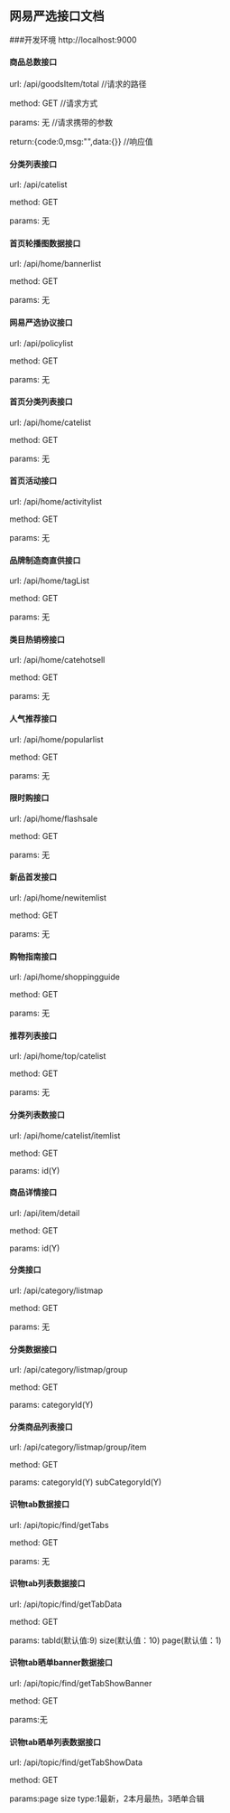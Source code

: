 ## 网易严选接口文档

###开发环境
    http://localhost:9000 

#### 商品总数接口

url: /api/goodsItem/total  //请求的路径

method: GET                //请求方式

params: 无                  //请求携带的参数

return:{code:0,msg:"",data:{}}  //响应值

#### 分类列表接口

url: /api/catelist

method: GET

params: 无

#### 首页轮播图数据接口

url: /api/home/bannerlist

method: GET

params: 无

#### 网易严选协议接口

url: /api/policylist

method: GET

params: 无

#### 首页分类列表接口

url: /api/home/catelist

method: GET

params: 无

#### 首页活动接口

url: /api/home/activitylist

method: GET

params: 无

#### 品牌制造商直供接口

url: /api/home/tagList

method: GET

params: 无

#### 类目热销榜接口

url: /api/home/catehotsell

method: GET

params: 无

#### 人气推荐接口

url: /api/home/popularlist

method: GET

params: 无

####  限时购接口

url: /api/home/flashsale

method: GET

params: 无

#### 新品首发接口

url: /api/home/newitemlist

method: GET

params: 无

#### 购物指南接口

url: /api/home/shoppingguide

method: GET

params: 无

#### 推荐列表接口

url: /api/home/top/catelist

method: GET

params: 无

#### 分类列表数接口

url: /api/home/catelist/itemlist

method: GET

params: id(Y)

#### 商品详情接口

url: /api/item/detail

method: GET

params: id(Y)



#### 分类接口

url: /api/category/listmap

method: GET

params: 无

#### 分类数据接口

url: /api/category/listmap/group

method: GET

params: categoryId(Y)

#### 分类商品列表接口

url: /api/category/listmap/group/item

method: GET

params: categoryId(Y)     subCategoryId(Y)

#### 识物tab数据接口

url: /api/topic/find/getTabs

method: GET

params: 无

#### 识物tab列表数据接口

url: /api/topic/find/getTabData

method: GET

params: tabId(默认值:9) size(默认值：10) page(默认值：1)

#### 识物tab晒单banner数据接口

url: /api/topic/find/getTabShowBanner

method: GET

params:无

#### 识物tab晒单列表数据接口

url: /api/topic/find/getTabShowData

method: GET

params:page  size  type:1最新，2本月最热，3晒单合辑